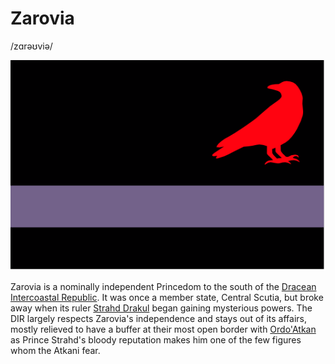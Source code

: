# Zarovia
/zɑrəʊviə/

![Flag of Zarovia](zarovia-flag.png)

Zarovia is a nominally independent Princedom to the south of the [Dracean Intercoastal Republic](/places/dracean_intercoastal_republic). It was once a member state, Central Scutia, but broke away when its ruler [Strahd Drakul](/places/zarovia/people/strahd_drakul.md) began gaining mysterious powers. The DIR largely respects Zarovia's independence and stays out of its affairs, mostly relieved to have a buffer at their most open border with [Ordo'Atkan](/places/ordo_atkan) as Prince Strahd's bloody reputation makes him one of the few figures whom the Atkani fear.